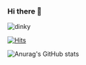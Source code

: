 ### Hi there 👋

![dinky](https://user-images.githubusercontent.com/76725996/121787288-e7fb8500-cbe2-11eb-9968-2c5438301baa.gif)


[![Hits](https://hits.seeyoufarm.com/api/count/incr/badge.svg?url=https%3A%2F%2Fgithub.com%2FSelvaLakshmiSV%2Fhit-counter&count_bg=%23C284B8&title_bg=%233C1C92&icon=github.svg&icon_color=%234298B0&title=Visits&edge_flat=false)](https://hits.seeyoufarm.com)

![Anurag's GitHub stats](https://github-readme-stats.vercel.app/api?username=SelvaLakshmiSV&theme=tokyonight&show_icons=true?)



<!--
**SelvaLakshmiSV/SelvaLakshmiSV** is a ✨ _special_ ✨ repository because its `README.md` (this file) appears on your GitHub profile.

Here are some ideas to get you started:

- 🔭 I’m currently working on ...
- 🌱 I’m currently learning ...
- 👯 I’m looking to collaborate on ...
- 🤔 I’m looking for help with ...
- 💬 Ask me about ...
- 📫 How to reach me: ...
- 😄 Pronouns: ...
- ⚡ Fun fact: ...
-->
